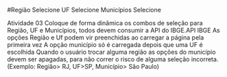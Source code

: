 #Região Selecione UF Selecione Municípios Selecione

Atividade 03
Coloque de forma dinâmica os combos de seleção para Região, UF e Municípios, todos devem consumir a API do IBGE.API IBGE
As opções Região e Uf podem vir preenchidas ao carregar a página pela primeira vez
A opção município só é carregada depois que uma UF é escolhida
Quando o usuário trocar alguma região as opções do município devem ser apagadas, para não correr o risco de alguma seleção incorreta.
(Exemplo: Região> RJ, UF>SP, Município> São Paulo)
